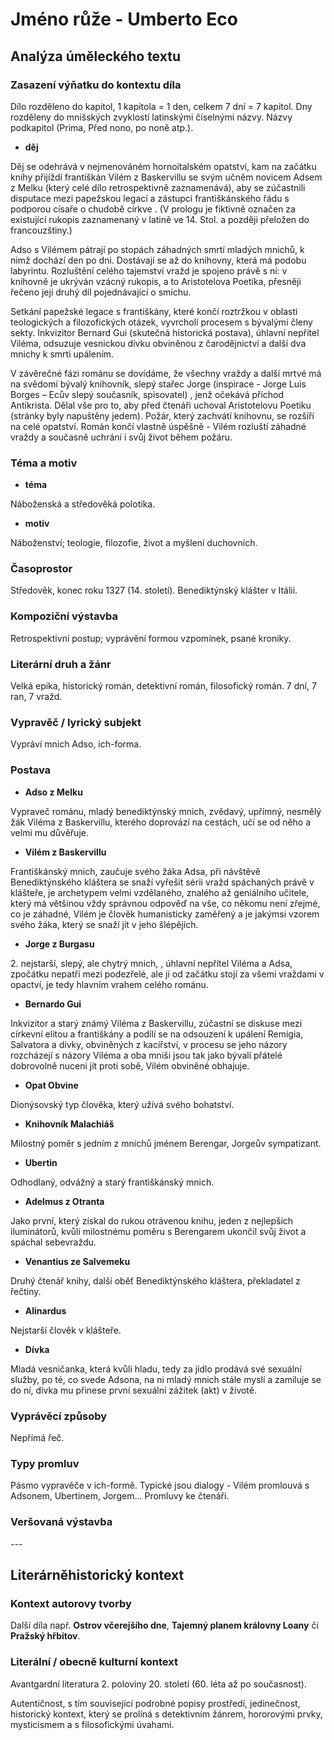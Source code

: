 # Jméno růže - Umberto Eco

## Analýza úměleckého textu

### Zasazení výňatku do kontextu díla

Dílo rozděleno do kapitol, 1 kapitola = 1 den, celkem 7 dní = 7 kapitol. Dny rozděleny do mnišských zvyklostí latinskými číselnými názvy. Názvy podkapitol (Prima, Před nono, po noně atp.).

- **děj**

Děj se odehrává v nejmenováném hornoitalském opatství, kam na začátku knihy přijíždí františkán Vilém z Baskervillu se svým učněm novicem Adsem z Melku (který celé dílo retrospektivně zaznamenává), aby se zúčastnili disputace mezi papežskou legací a zástupci františkánského řádu s podporou císaře o chudobě církve . (V prologu je fiktivně označen za existující rukopis zaznamenaný v latině ve 14. Stol. a později přeložen do francouzštiny.)

Adso s Vilémem pátrají po stopách záhadných smrtí mladých mnichů, k nimž dochází den po dni. Dostávají se až do knihovny, která má podobu labyrintu. Rozluštění celého tajemství vražd je spojeno právě s ní: v knihovně je ukrýván vzácný rukopis, a to Aristotelova Poetika, přesněji řečeno její druhý díl pojednávající o smíchu.

Setkání papežské legace s františkány, které končí roztržkou v oblasti teologických a filozofických otázek, vyvrcholí procesem s bývalými členy sekty. Inkvizitor Bernard Gui (skutečná historická postava), úhlavní nepřítel Viléma, odsuzuje vesnickou dívku obviněnou z čarodějnictví a další dva mnichy k smrti upálením.

V závěrečné fázi románu se dovídáme, že všechny vraždy a další mrtvé má na svědomí bývalý knihovník, slepý stařec Jorge (inspirace - Jorge Luis Borges – Ecův slepý současník, spisovatel) , jenž očekává příchod Antikrista. Dělal vše pro to, aby před čtenáři uchoval Aristotelovu Poetiku (stránky byly napuštěny jedem). Požár, který zachvátí knihovnu, se rozšíří na celé opatství. Román končí vlastně úspěšně - Vilém rozluští záhadné vraždy a současně uchrání i svůj život během požáru.

### Téma a motiv

- **téma**

Náboženská a středověká polotika.

- **motiv**

Náboženství; teologie, filozofie, život a myšlení duchovních.

### Časoprostor

Středověk, konec roku 1327 (14. století). Benediktýnský klášter v Itálii.

### Kompoziční výstavba

Retrospektivní postup; vyprávění formou vzpomínek, psané kroniky.

### Literární druh a žánr

Velká epika, historický román, detektivní román, filosofický román. 7 dní, 7 ran, 7 vražd.

### Vypravěč / lyrický subjekt

Vypráví mnich Adso, ich-forma.

### Postava

- **Adso z Melku**

Vypraveč románu, mladý benediktýnský mnich, zvědavý, upřímný, nesmělý žák Viléma z Baskervillu, kterého doprovází na cestách, učí se od něho a velmi mu důvěřuje.

- **Vilém z Baskervillu**

Františkánský mnich, zaučuje svého žáka Adsa, při návštěvě Benediktýnského kláštera se snaží vyřešit sérii vražd spáchaných právě v klášteře, je archetypem velmi vzdělaného, znalého až geniálního učitele, který má většinou vždy správnou odpověď na vše, co někomu není zřejmé, co je záhadné, Vilém je člověk humanisticky zaměřený a je jakýmsi vzorem svého žáka, který se snaží jít v jeho šlépějích.

- **Jorge z Burgasu**

2\. nejstarší, slepý, ale chytrý mnich, , úhlavní nepřítel Viléma a Adsa, zpočátku nepatří mezi podezřelé, ale ji od začátku stojí za všemi vraždami v opactví, je tedy hlavním vrahem celého románu.

- **Bernardo Gui**

Inkvizitor a starý známý Viléma z Baskervillu, zúčastní se diskuse mezi církevní elitou a františkány a podílí se na odsouzení k upálení Remigia, Salvatora a dívky, obviněných z kacířství, v procesu se jeho názory rozcházejí s názory Viléma a oba mniši jsou tak jako bývalí přátelé dobrovolně nuceni jít proti sobě, Vilém obviněné obhajuje.

- **Opat Obvine**

Dionýsovský typ člověka, který užívá svého bohatství.

- **Knihovník Malachiáš**

Milostný poměr s jedním z mnichů jménem Berengar, Jorgeův sympatizant.

- **Ubertin**

Odhodlaný, odvážný a starý františkánský mnich.

- **Adelmus z Otranta**

Jako první, který získal do rukou otrávenou knihu, jeden z nejlepších iluminátorů, kvůli milostnému poměru s Berengarem ukončil svůj život a spáchal sebevraždu.

- **Venantius ze Salvemeku**

Druhý čtenář knihy, další oběť Benediktýnského kláštera, překladatel z řečtiny.

- **Alinardus**

Nejstarší člověk v klášteře.

- **Dívka**

Mladá vesničanka, která kvůli hladu, tedy za jídlo prodává své sexuální služby, po té, co svede Adsona, na ni mladý mnich stále myslí a zamiluje se do ní, dívka mu přinese první sexuální zážitek (akt) v životě.

### Vyprávěcí způsoby

Nepřímá řeč.

### Typy promluv

Pásmo vypravěče v ich-formě. Typické jsou dialogy - Vilém promlouvá s Adsonem, Ubertinem, Jorgem... Promluvy ke čtenáři.

### Veršovaná výstavba

\-\-\-

## Literárněhistorický kontext

### Kontext autorovy tvorby

Další díla např. **Ostrov včerejšího dne**, **Tajemný planem královny Loany** či **Pražský hřbitov**.

### Literální / obecně kulturní kontext

Avantgardní literatura 2. poloviny 20. století (60. léta až po současnost). 

Autentičnost, s tím související podrobné popisy prostředí, jedinečnost, historický kontext, který se prolíná s detektivním žánrem, hororovými prvky, mysticismem a s filosofickými úvahami.
